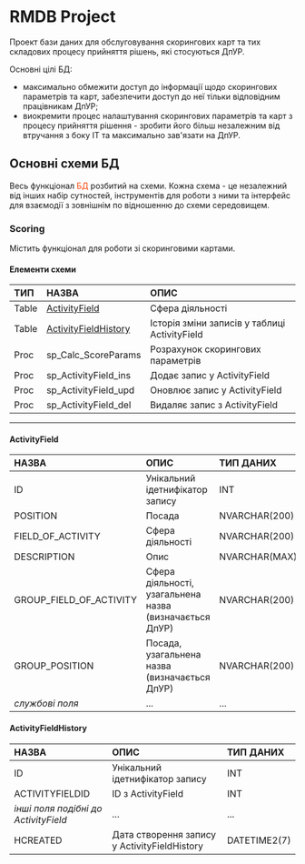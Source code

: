 # RMDB Project
Проект бази даних для обслуговування скорингових карт та тих складових процесу прийняття рішень, які стосуються ДпУР.

Основні цілі БД:
  * максимально обмежити доступ до інформації щодо скорингових параметрів та карт, забезпечити доступ до неї тільки відповідним працівникам ДпУР;
  * виокремити процес налаштування скорингових параметрів та карт з процесу прийняття рішення - зробити його більш незалежним від втручання з боку IT та максимально зав'язати на ДпУР.

## Основні схеми БД
Весь функціонал <span style="color:#ff3f05">БД</span> розбитий на схеми. Кожна схема - це незалежний від інших набір сутностей, інструментів для роботи з ними та інтерфейс для взаємодії з зовнішнім по відношенню до схеми середовищем.

### Scoring
Містить функціонал для роботи зі скоринговими картами.

#### Елементи схеми
| ТИП | НАЗВА | ОПИС |
|:-----------|:-----------------------------------|:-----------|
| Table | <a href="#ActivityField">ActivityField</a> | Сфера діяльності |
| Table | <a href="#ActivityFieldHistory">ActivityFieldHistory</a> | Історія зміни записів у таблиці ActivityField |
| Proc | sp_Calc_ScoreParams | Розрахунок скорингових параметрів |
| Proc | sp_ActivityField_ins | Додає запис у ActivityField |
| Proc | sp_ActivityField_upd | Оновлює запис у ActivityField |
| Proc | sp_ActivityField_del | Видаляє запис з ActivityField |

---

#### <span id = "ActivityField"/>ActivityField
| НАЗВА | ОПИС | ТИП ДАНИХ |
|:-----------------------------------|:-----------|:-----------|
| ID | Унікальний ідетнифікатор запису | INT |
| POSITION | Посада | NVARCHAR(200) |
| FIELD_OF_ACTIVITY | Сфера діяльності | NVARCHAR(200) |
| DESCRIPTION | Опис | NVARCHAR(MAX) |
| GROUP_FIELD_OF_ACTIVITY | Сфера діяльності, узагальнена назва (визначається ДпУР) | NVARCHAR(200) |
| GROUP_POSITION | Посада, узагальнена назва (визначається ДпУР) | NVARCHAR(200) |
| *службові поля* | ... | ... |

#### <span id = "ActivityFieldHistory"/>ActivityFieldHistory
| НАЗВА | ОПИС | ТИП ДАНИХ |
|:-----------------------------------|:-----------|:-----------|
| ID | Унікальний ідетнифікатор запису | INT |
| ACTIVITYFIELDID | ID з ActivityField | INT |
| *інші поля подібні до ActivityField* | ... | ... |
| HCREATED | Дата створення запису у ActivityFieldHistory | DATETIME2(7) |
